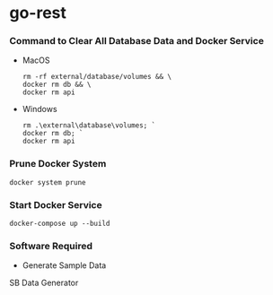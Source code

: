 # go-rest

### Command to Clear All Database Data and Docker Service

- MacOS

  ```
  rm -rf external/database/volumes && \
  docker rm db && \
  docker rm api
  ```

- Windows

  ```
  rm .\external\database\volumes; `
  docker rm db; `
  docker rm api
  ```

### Prune Docker System

    docker system prune

### Start Docker Service

    docker-compose up --build

### Software Required

- Generate Sample Data

SB Data Generator
